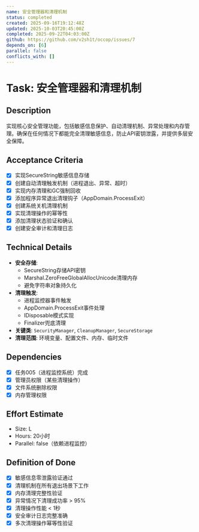 ```yaml
---
name: 安全管理器和清理机制
status: completed
created: 2025-09-16T19:12:48Z
updated: 2025-10-03T20:45:00Z
completed: 2025-09-22T04:03:00Z
github: https://github.com/v2sh1t/occop/issues/7
depends_on: [6]
parallel: false
conflicts_with: []
---
```


# Task: 安全管理器和清理机制

## Description
实现核心安全管理功能，包括敏感信息保护、自动清理机制、异常处理和内存管理。确保在任何情况下都能完全清理敏感信息，防止API密钥泄露，并提供多层安全保障。

## Acceptance Criteria
- [x] 实现SecureString敏感信息存储
- [x] 创建自动清理触发机制（进程退出、异常、超时）
- [x] 实现内存清理和GC强制回收
- [x] 添加程序异常退出清理钩子（AppDomain.ProcessExit）
- [x] 创建系统关机清理机制
- [x] 实现清理操作的幂等性
- [x] 添加清理状态验证和确认
- [x] 创建安全审计和清理日志

## Technical Details
- **安全存储**:
  - SecureString存储API密钥
  - Marshal.ZeroFreeGlobalAllocUnicode清理内存
  - 避免字符串对象持久化
- **清理触发**:
  - 进程监控器事件触发
  - AppDomain.ProcessExit事件处理
  - IDisposable模式实现
  - Finalizer兜底清理
- **关键类**: `SecurityManager`, `CleanupManager`, `SecureStorage`
- **清理范围**: 环境变量、配置文件、内存、临时文件

## Dependencies
- [x] 任务005（进程监控系统）完成
- [x] 管理员权限（某些清理操作）
- [x] 文件系统删除权限
- [x] 内存管理权限

## Effort Estimate
- Size: L
- Hours: 20小时
- Parallel: false（依赖进程监控）

## Definition of Done
- [x] 敏感信息零泄露验证通过
- [x] 清理机制在所有退出场景下工作
- [x] 内存清理完整性验证
- [x] 异常情况下清理成功率 > 95%
- [x] 清理操作性能 < 1秒
- [x] 安全审计日志完整准确
- [x] 多次清理操作幂等性验证
